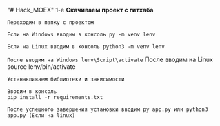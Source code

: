 "# Hack_MOEX"
1-e 
**Скачиваем проект с гитхаба**
```
Переходим в папку с проектом
```
`
Если на Windows вводим в консоль py -m venv lenv 
`

`
Если на Linux вводим в консоль python3 -m venv lenv
`

`
После вводим на Windows lenv\Script\activate
`
После вводим на Linux source lenv/bin/activate

```
Устанавливаем библиотеки и зависимости

Вводим в консоль
pip install -r requirements.txt
```
`
После успешного завершения установки вводим
py app.py или python3 app.py (Если на linux)
`